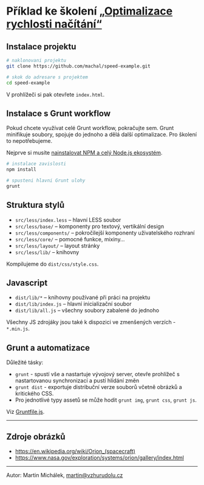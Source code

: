 # Příklad ke školení [„Optimalizace rychlosti načítání“](https://www.vzhurudolu.cz/kurzy/rychlost-nacitani)

## Instalace projektu

```bash
# naklonovani projektu
git clone https://github.com/machal/speed-example.git

# skok do adresare s projektem
cd speed-example
```

V prohlížeči si pak otevřete `index.html`.

## Instalace s Grunt workflow

Pokud chcete využívat celé Grunt workflow, pokračujte sem. Grunt minifikuje soubory, spojuje do jednoho a dělá další optimalizace. Pro školení to nepotřebujeme.

Nejprve si musíte [nainstalovat NPM a celý Node.js ekosystém](https://www.vzhurudolu.cz/prirucka/node-instalace).

```bash
# instalace zavislosti
npm install

# spusteni hlavni Grunt ulohy
grunt
```

## Struktura stylů

* `src/less/index.less` – hlavní LESS soubor
* `src/less/base/` – komponenty pro textový, vertikální design
* `src/less/components/` – pokročilejší komponenty uživatelského rozhraní
* `src/less/core/` – pomocné funkce, mixiny…
* `src/less/layout/` – layout stránky
* `src/less/lib/` – knihovny

Kompilujeme do `dist/css/style.css`.


## Javascript

* `dist/lib/*` – knihovny používané při práci na projektu
* `dist/lib/index.js` – hlavní inicializační soubor
* `dist/lib/all.js` – všechny soubory zabalené do jednoho

Všechny JS zdrojáky jsou také k dispozici ve zmenšených verzích - `*.min.js`.

## Grunt a automatizace

Důležité tásky:

* `grunt` - spustí vše a nastartuje vývojový server, otevře prohlížeč s nastartovanou synchronizací a pustí hlídání změn
* `grunt dist` - exportuje distribuční verze souborů včetně obrázků a kritického CSS.
* Pro jednotlivé typy assetů se může hodit `grunt img`, `grunt css`, `grunt js`.

Viz [Gruntfile.js](blob/master/Gruntfile.js).

---

## Zdroje obrázků

- https://en.wikipedia.org/wiki/Orion_(spacecraft)
- https://www.nasa.gov/exploration/systems/orion/gallery/index.html

---

Autor: Martin Michálek, martin@vzhurudolu.cz
